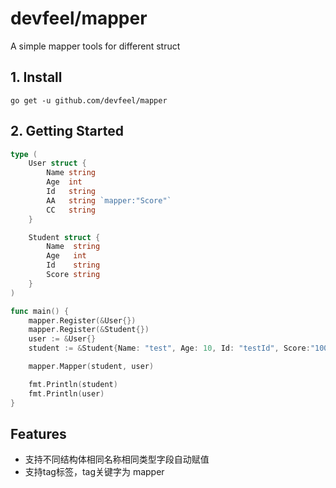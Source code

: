 # devfeel/mapper
A simple mapper tools for different struct

## 1. Install

```
go get -u github.com/devfeel/mapper
```

## 2. Getting Started
```go
type (
	User struct {
		Name string
		Age  int
		Id   string
		AA   string `mapper:"Score"`
		CC 	 string
	}

	Student struct {
		Name  string
		Age   int
		Id    string
		Score string
	}
)

func main() {
    mapper.Register(&User{})
	mapper.Register(&Student{})
	user := &User{}
	student := &Student{Name: "test", Age: 10, Id: "testId", Score:"100"}

	mapper.Mapper(student, user)

	fmt.Println(student)
	fmt.Println(user)
}

```

## Features
* 支持不同结构体相同名称相同类型字段自动赋值
* 支持tag标签，tag关键字为 mapper
